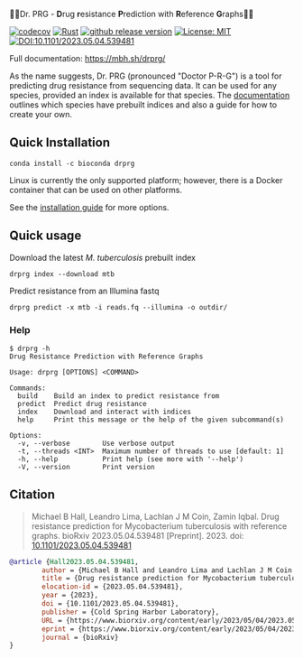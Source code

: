 👩‍⚕Dr. PRG - **D**rug **r**esistance **P**rediction with **R**eference **G**raphs️👨‍⚕️

[![codecov](https://codecov.io/gh/mbhall88/drprg/branch/main/graph/badge.svg?token=2WAA6MZRKK)](https://codecov.io/gh/mbhall88/drprg)
[![Rust](https://github.com/mbhall88/drprg/actions/workflows/rust.yml/badge.svg?branch=main)](https://github.com/mbhall88/drprg/actions/workflows/rust.yml)
[![github release version](https://img.shields.io/github/v/release/mbhall88/drprg)](https://github.com/mbhall88/drprg/releases)
[![License: MIT](https://img.shields.io/badge/License-MIT-yellow.svg)](https://opensource.org/licenses/MIT)
[![DOI:10.1101/2023.05.04.539481](http://img.shields.io/badge/DOI-10.1101/2023.05.04.539481-B31B1B.svg)](https://doi.org/10.1101/2023.05.04.539481)

Full documentation: <https://mbh.sh/drprg/>

As the name suggests, Dr. PRG (pronounced "Doctor P-R-G") is a tool for predicting drug resistance from sequencing
data. It can be used for any species, provided an index is available for that species.
The [documentation][docs] outlines which species have prebuilt indices and also a guide
for how to create your own.

## Quick Installation

```
conda install -c bioconda drprg
```

Linux is currently the only supported platform; however, there is a Docker container that can be used on other platforms. 

See the [installation guide][install] for more options.

## Quick usage

Download the latest *M. tuberculosis* prebuilt index

```
drprg index --download mtb
```

Predict resistance from an Illumina fastq

```
drprg predict -x mtb -i reads.fq --illumina -o outdir/
```

### Help

```
$ drprg -h
Drug Resistance Prediction with Reference Graphs

Usage: drprg [OPTIONS] <COMMAND>

Commands:
  build    Build an index to predict resistance from
  predict  Predict drug resistance
  index    Download and interact with indices
  help     Print this message or the help of the given subcommand(s)

Options:
  -v, --verbose        Use verbose output
  -t, --threads <INT>  Maximum number of threads to use [default: 1]
  -h, --help           Print help (see more with '--help')
  -V, --version        Print version
```

## Citation

> Michael B Hall, Leandro Lima, Lachlan J M Coin, Zamin Iqbal. Drug resistance prediction for Mycobacterium tuberculosis with reference graphs. bioRxiv 2023.05.04.539481 [Preprint]. 2023. doi: [10.1101/2023.05.04.539481](https://doi.org/10.1101/2023.05.04.539481)


```bib
@article {Hall2023.05.04.539481,
        author = {Michael B Hall and Leandro Lima and Lachlan J M Coin and Zamin Iqbal},
        title = {Drug resistance prediction for Mycobacterium tuberculosis with reference graphs},
        elocation-id = {2023.05.04.539481},
        year = {2023},
        doi = {10.1101/2023.05.04.539481},
        publisher = {Cold Spring Harbor Laboratory},
        URL = {https://www.biorxiv.org/content/early/2023/05/04/2023.05.04.539481},
        eprint = {https://www.biorxiv.org/content/early/2023/05/04/2023.05.04.539481.full.pdf},
        journal = {bioRxiv}
}
```

[docs]: https://mbh.sh/drprg/

[guide]: https://mbh.sh/drprg/guide/build/build.html
[install]: https://mbh.sh/drprg/installation.html
